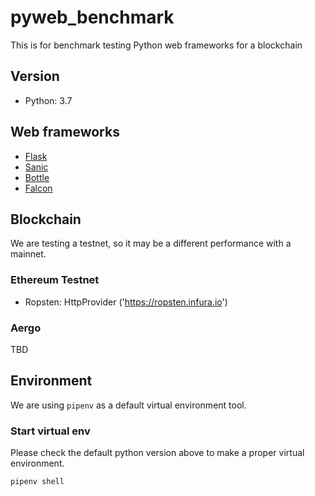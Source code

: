 # pyweb_benchmark
This is for benchmark testing Python web frameworks for a blockchain

## Version
* Python: 3.7

## Web frameworks
* [Flask](https://github.com/pallets/flask)
* [Sanic](https://github.com/huge-success/sanic)
* [Bottle](https://github.com/bottlepy/bottle)
* [Falcon](https://github.com/falconry/falcon)

## Blockchain
We are testing a testnet, so it may be a different performance with a mainnet.

### Ethereum Testnet
* Ropsten: HttpProvider ('https://ropsten.infura.io')

### Aergo
TBD

## Environment
We are using `pipenv` as a default virtual environment tool.

### Start virtual env
Please check the default python version above to make a proper virtual environment.

```
pipenv shell
```
